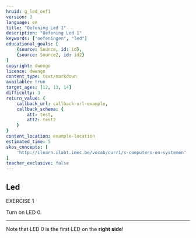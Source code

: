 ```yaml
---
hruid: g_led_oef1
version: 3
language: en
title: "Oefening Led 1"
description: "Oefening Led 1"
keywords: ["oefeningen", "led"]
educational_goals: [
    {source: Source, id: id}, 
    {source: Source2, id: id2}
]
copyright: dwengo
licence: dwengo
content_type: text/markdown
available: true
target_ages: [12, 13, 14]
difficulty: 3
return_value: {
    callback_url: callback-url-example,
    callback_schema: {
        att: test,
        att2: test2
    }
}
content_location: example-location
estimated_time: 5
skos_concepts: [
    'http://ilearn.ilabt.imec.be/vocab/curr1/s-computers-en-systemen'
]
teacher_exclusive: false
---
```

## Led

EXERCISE 1

Turn on LED 0.

***

<div class="alert alert-box alert-success">
Note that LED 0 is the first LED on the <strong>right side</strong>!
</div>